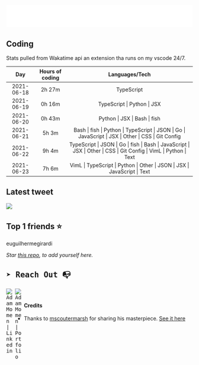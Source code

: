
![test image size](/assets/welcome_message.gif)

## Coding
Stats pulled from Wakatime api an extension tha runs on my vscode 24/7.

|Day|Hours of coding|Languages/Tech|
|:-:|:-:|:-:|
|2021-06-18|2h 27m|TypeScript|
|2021-06-19|0h 16m|TypeScript &#124; Python &#124; JSX|
|2021-06-20|0h 43m|Python &#124; JSX &#124; Bash &#124; fish|
|2021-06-21|5h 3m|Bash &#124; fish &#124; Python &#124; TypeScript &#124; JSON &#124; Go &#124; JavaScript &#124; JSX &#124; Other &#124; CSS &#124; Git Config|
|2021-06-22|9h 4m|TypeScript &#124; JSON &#124; Go &#124; fish &#124; Bash &#124; JavaScript &#124; JSX &#124; Other &#124; CSS &#124; Git Config &#124; VimL &#124; Python &#124; Text|
|2021-06-23|7h 6m|VimL &#124; TypeScript &#124; Python &#124; Other &#124; JSON &#124; JSX &#124; JavaScript &#124; Text|

## Latest tweet
[<img src="<tweet-image-url>" width="400">](<tweet-url>)

## Top 1 friends ⭐️
euguilhermegirardi

*Star [this repo](https://github.com/AdamMomen/AdamMomen), to add yourself here.*


<samp>

## ➤ Reach Out :mailbox_with_no_mail:

>
  <a href="https://www.linkedin.com/in/adam-momen-99596275/">
     <img align="left" alt="Adam Momen | Linkedin" width="24px" src="./assets/Linkedin.svg" />
   </a>

   <a href="https://adammomen.com/">
     <img align="left" alt="Adam Momen | Portfolio" width="24px" src="./assets/web.svg" />
   </a>

</samp>

<br>

#### Credits
* Thanks to [mscoutermarsh](https://github.com/mscoutermarsh) for sharing his masterpiece. [See it here](https://github.com/mscoutermarsh/mscoutermarsh)